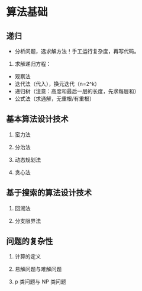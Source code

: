 # 算法基础

## 递归

- 分析问题，选求解方法！手工运行复杂度，再写代码。

1. 求解递归方程：

- 观察法
- 迭代法（代入），换元迭代（n=2^k）
- 递归树（注意：高度和最后一层的长度，先求每层和）
- 公式法（求通解，无重根/有重根）

## 基本算法设计技术

1. 蛮力法

1. 分治法

1. 动态规划法

1. 贪心法

## 基于搜索的算法设计技术

1. 回溯法

1. 分支限界法

## 问题的复杂性

1. 计算的定义

1. 易解问题与难解问题

1. p 类问题与 NP 类问题
